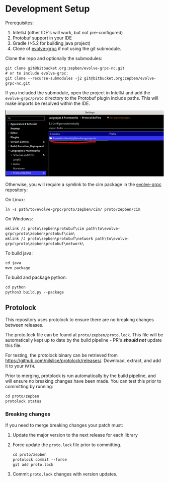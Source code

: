 # Development Setup #

Prerequisites:

1. IntelliJ (other IDE's will work, but not pre-configured)
1. Protobuf support in your IDE
1. Gradle (>5.2 for building java project)
1. Clone of [evolve-grpc](https://bitbucket.org/zepben/evolve-grpc) if not using the git submodule.

Clone the repo and optionally the submodules:

```
git clone git@bitbucket.org:zepben/evolve-grpc-nc.git
# or to include evolve-grpc:
git clone --recurse-submodules -j2 git@bitbucket.org:zepben/evolve-grpc-nc.git
```
    
If you included the submodule, open the project in IntelliJ and add the `evolve-grpc/proto` directory to the Protobuf plugin include paths. This will make imports be resolved within the IDE.
 
![](images/plugin-config.png)

Otherwise, you will require a symlink to the cim package in the [evolve-grpc](https://bitbucket.org/zepben/evolve-grpc) repository: 

On Linux:

```
ln -s path/to/evolve-grpc/proto/zepben/cim/ proto/zepben/cim
``` 

On Windows:
    
```
mklink /J proto\zepben\protobuf\cim path\to\evolve-grpc\proto\zepben\protobuf\cim\
mklink /J proto\zepben\protobuf\network path\to\evolve-grpc\proto\zepben\protobuf\network\
```

To build java:

```
cd java
mvn package
```

To build and package python:

```
cd python
python3 build.py --package
```
 
## Protolock ##

This repository uses protolock to ensure there are no breaking changes between releases.

The proto.lock file can be found at `proto/zepben/proto.lock`. This file will be automatically kept up to date by the build pipeline - PR's **_should not_** update this file. 

For testing, the protolock binary can be retrieved from https://github.com/nilslice/protolock/releases/. Download, extract, and add it to your `PATH`. 

Prior to merging, protolock is run automatically by the build pipeline, and will ensure no breaking changes have been made. You can test this prior to committing by running:

```
cd proto/zepben
protolock status
```

### Breaking changes ###

If you need to merge breaking changes your patch must:

1. Update the major version to the next release for each library

1. Force update the `proto.lock` file prior to committing.

    ```
    cd proto/zepben
    protolock commit --force
    git add proto.lock
    ```
    
1. Commit `proto.lock` changes with version updates.
